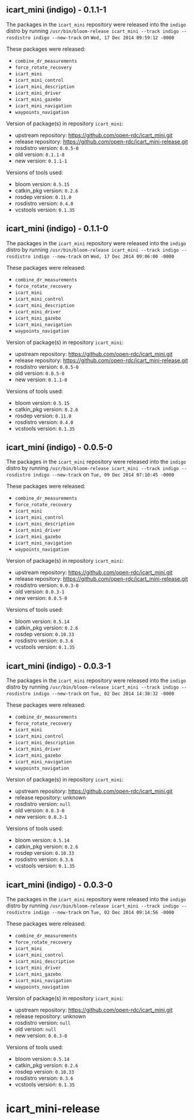 ## icart_mini (indigo) - 0.1.1-1

The packages in the `icart_mini` repository were released into the `indigo` distro by running `/usr/bin/bloom-release icart_mini --track indigo --rosdistro indigo --new-track` on `Wed, 17 Dec 2014 09:59:12 -0000`

These packages were released:
- `combine_dr_measurements`
- `force_rotate_recovery`
- `icart_mini`
- `icart_mini_control`
- `icart_mini_description`
- `icart_mini_driver`
- `icart_mini_gazebo`
- `icart_mini_navigation`
- `waypoints_navigation`

Version of package(s) in repository `icart_mini`:
- upstream repository: https://github.com/open-rdc/icart_mini.git
- release repository: https://github.com/open-rdc/icart_mini-release.git
- rosdistro version: `0.0.5-0`
- old version: `0.1.1-0`
- new version: `0.1.1-1`

Versions of tools used:
- bloom version: `0.5.15`
- catkin_pkg version: `0.2.6`
- rosdep version: `0.11.0`
- rosdistro version: `0.4.0`
- vcstools version: `0.1.35`


## icart_mini (indigo) - 0.1.1-0

The packages in the `icart_mini` repository were released into the `indigo` distro by running `/usr/bin/bloom-release icart_mini --track indigo --rosdistro indigo --new-track` on `Wed, 17 Dec 2014 09:06:00 -0000`

These packages were released:
- `combine_dr_measurements`
- `force_rotate_recovery`
- `icart_mini`
- `icart_mini_control`
- `icart_mini_description`
- `icart_mini_driver`
- `icart_mini_gazebo`
- `icart_mini_navigation`
- `waypoints_navigation`

Version of package(s) in repository `icart_mini`:
- upstream repository: https://github.com/open-rdc/icart_mini.git
- release repository: https://github.com/open-rdc/icart_mini-release.git
- rosdistro version: `0.0.5-0`
- old version: `0.0.5-0`
- new version: `0.1.1-0`

Versions of tools used:
- bloom version: `0.5.15`
- catkin_pkg version: `0.2.6`
- rosdep version: `0.11.0`
- rosdistro version: `0.4.0`
- vcstools version: `0.1.35`


## icart_mini (indigo) - 0.0.5-0

The packages in the `icart_mini` repository were released into the `indigo` distro by running `/usr/bin/bloom-release icart_mini --track indigo --rosdistro indigo --new-track` on `Tue, 09 Dec 2014 07:10:45 -0000`

These packages were released:
- `combine_dr_measurements`
- `force_rotate_recovery`
- `icart_mini`
- `icart_mini_control`
- `icart_mini_description`
- `icart_mini_driver`
- `icart_mini_gazebo`
- `icart_mini_navigation`
- `waypoints_navigation`

Version of package(s) in repository `icart_mini`:
- upstream repository: https://github.com/open-rdc/icart_mini.git
- release repository: https://github.com/open-rdc/icart_mini-release.git
- rosdistro version: `0.0.3-0`
- old version: `0.0.3-1`
- new version: `0.0.5-0`

Versions of tools used:
- bloom version: `0.5.14`
- catkin_pkg version: `0.2.6`
- rosdep version: `0.10.33`
- rosdistro version: `0.3.6`
- vcstools version: `0.1.35`


## icart_mini (indigo) - 0.0.3-1

The packages in the `icart_mini` repository were released into the `indigo` distro by running `/usr/bin/bloom-release icart_mini --track indigo --rosdistro indigo --new-track` on `Tue, 02 Dec 2014 14:38:32 -0000`

These packages were released:
- `combine_dr_measurements`
- `force_rotate_recovery`
- `icart_mini`
- `icart_mini_control`
- `icart_mini_description`
- `icart_mini_driver`
- `icart_mini_gazebo`
- `icart_mini_navigation`
- `waypoints_navigation`

Version of package(s) in repository `icart_mini`:
- upstream repository: https://github.com/open-rdc/icart_mini.git
- release repository: unknown
- rosdistro version: `null`
- old version: `0.0.3-0`
- new version: `0.0.3-1`

Versions of tools used:
- bloom version: `0.5.14`
- catkin_pkg version: `0.2.6`
- rosdep version: `0.10.33`
- rosdistro version: `0.3.6`
- vcstools version: `0.1.35`


## icart_mini (indigo) - 0.0.3-0

The packages in the `icart_mini` repository were released into the `indigo` distro by running `/usr/bin/bloom-release icart_mini --track indigo --rosdistro indigo --new-track` on `Tue, 02 Dec 2014 09:14:56 -0000`

These packages were released:
- `combine_dr_measurements`
- `force_rotate_recovery`
- `icart_mini`
- `icart_mini_control`
- `icart_mini_description`
- `icart_mini_driver`
- `icart_mini_gazebo`
- `icart_mini_navigation`
- `waypoints_navigation`

Version of package(s) in repository `icart_mini`:
- upstream repository: https://github.com/open-rdc/icart_mini.git
- release repository: unknown
- rosdistro version: `null`
- old version: `null`
- new version: `0.0.3-0`

Versions of tools used:
- bloom version: `0.5.14`
- catkin_pkg version: `0.2.6`
- rosdep version: `0.10.33`
- rosdistro version: `0.3.6`
- vcstools version: `0.1.35`


icart_mini-release
==================
